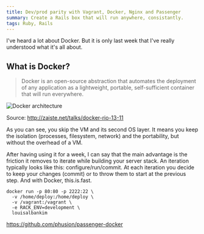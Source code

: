 ```yaml
---
title: Dev/prod parity with Vagrant, Docker, Nginx and Passenger
summary: Create a Rails box that will run anywhere, consistantly.
tags: Ruby, Rails
---
```


I've heard a lot about Docker. But it is only last week that I've really understood what it's all about.

What is Docker?
---------------

> Docker is an open-source abstraction that automates the deployment of any application as a lightweight, portable, self-sufficient container that will run everywhere.

![Docker architecture](https://s3-eu-west-1.amazonaws.com/louisalbankim/posts/dev-prod-parity-with-vagrant-docker-nginx-passenger/docker_arch.svg)

Source: http://zaiste.net/talks/docker-rio-13-11

As you can see, you skip the VM and its second OS layer.
It means you keep the isolation (processes, filesystem, network) and the portability, but without the overhead of a VM.

After having using it for a week, I can say that the main advantage is the friction it removes to iterate while building your server stack.
An iteration typically looks like this: configure/run/commit. At each iteration you decide to keep your changes (commit) or to throw them to start at the previous step. And with Docker, this.is.fast.

```shell
docker run -p 80:80 -p 2222:22 \
  -v /home/deploy:/home/deploy \
  -v /vagrant:/vagrant \
  -e RACK_ENV=development \
  louisalbankim
```

https://github.com/phusion/passenger-docker
